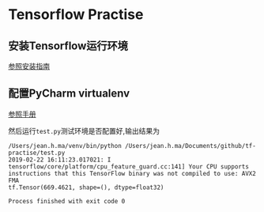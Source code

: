 # Tensorflow Practise

## 安装Tensorflow运行环境

[参照安装指南](https://www.tensorflow.org/install)

## 配置PyCharm virtualenv

[参照手册](https://segmentfault.com/a/1190000003758895)

然后运行`test.py`测试环境是否配置好,输出结果为

```
/Users/jean.h.ma/venv/bin/python /Users/jean.h.ma/Documents/github/tf-practise/test.py
2019-02-22 16:11:23.017021: I tensorflow/core/platform/cpu_feature_guard.cc:141] Your CPU supports instructions that this TensorFlow binary was not compiled to use: AVX2 FMA
tf.Tensor(669.4621, shape=(), dtype=float32)

Process finished with exit code 0
```